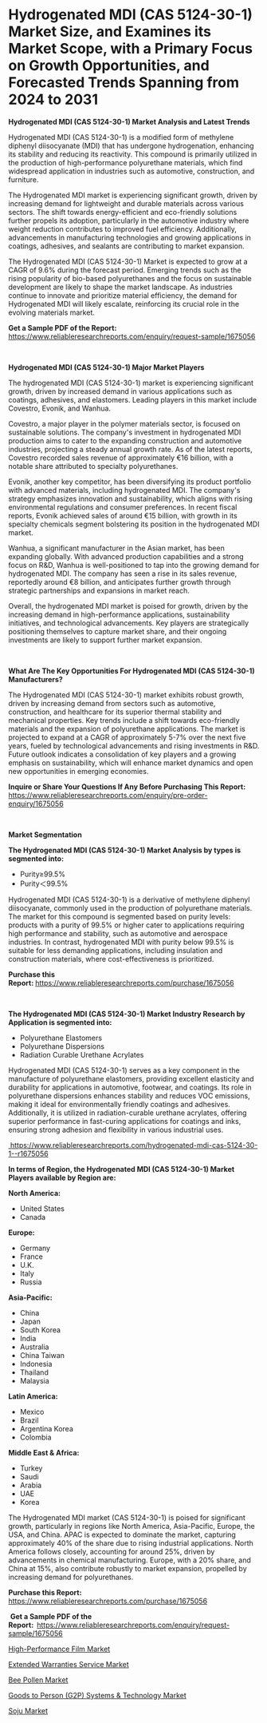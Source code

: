 <p><h1>Hydrogenated MDI (CAS 5124-30-1) Market Size, and Examines its Market Scope, with a Primary Focus on Growth Opportunities, and Forecasted Trends Spanning from 2024 to 2031</h1></p><p><strong>Hydrogenated MDI (CAS 5124-30-1) Market Analysis and Latest Trends</strong></p>
<p><p>Hydrogenated MDI (CAS 5124-30-1) is a modified form of methylene diphenyl diisocyanate (MDI) that has undergone hydrogenation, enhancing its stability and reducing its reactivity. This compound is primarily utilized in the production of high-performance polyurethane materials, which find widespread application in industries such as automotive, construction, and furniture.</p><p>The Hydrogenated MDI market is experiencing significant growth, driven by increasing demand for lightweight and durable materials across various sectors. The shift towards energy-efficient and eco-friendly solutions further propels its adoption, particularly in the automotive industry where weight reduction contributes to improved fuel efficiency. Additionally, advancements in manufacturing technologies and growing applications in coatings, adhesives, and sealants are contributing to market expansion.</p><p>The Hydrogenated MDI (CAS 5124-30-1) Market is expected to grow at a CAGR of 9.6% during the forecast period. Emerging trends such as the rising popularity of bio-based polyurethanes and the focus on sustainable development are likely to shape the market landscape. As industries continue to innovate and prioritize material efficiency, the demand for Hydrogenated MDI will likely escalate, reinforcing its crucial role in the evolving materials market.</p></p>
<p><strong>Get a Sample PDF of the Report:&nbsp;</strong> <a href="https://www.reliableresearchreports.com/enquiry/request-sample/1675056?utm_campaign=5&utm_medium=2&utm_source=Github&utm_content=ia&utm_term=10102024&utm_id=hydrogenated-mdi-cas-5124-30-1">https://www.reliableresearchreports.com/enquiry/request-sample/1675056</a></p>
<p>&nbsp;</p>
<p><strong>Hydrogenated MDI (CAS 5124-30-1) Major Market Players</strong></p>
<p><p>The hydrogenated MDI (CAS 5124-30-1) market is experiencing significant growth, driven by increased demand in various applications such as coatings, adhesives, and elastomers. Leading players in this market include Covestro, Evonik, and Wanhua. </p><p>Covestro, a major player in the polymer materials sector, is focused on sustainable solutions. The company's investment in hydrogenated MDI production aims to cater to the expanding construction and automotive industries, projecting a steady annual growth rate. As of the latest reports, Covestro recorded sales revenue of approximately €16 billion, with a notable share attributed to specialty polyurethanes.</p><p>Evonik, another key competitor, has been diversifying its product portfolio with advanced materials, including hydrogenated MDI. The company's strategy emphasizes innovation and sustainability, which aligns with rising environmental regulations and consumer preferences. In recent fiscal reports, Evonik achieved sales of around €15 billion, with growth in its specialty chemicals segment bolstering its position in the hydrogenated MDI market.</p><p>Wanhua, a significant manufacturer in the Asian market, has been expanding globally. With advanced production capabilities and a strong focus on R&D, Wanhua is well-positioned to tap into the growing demand for hydrogenated MDI. The company has seen a rise in its sales revenue, reportedly around €8 billion, and anticipates further growth through strategic partnerships and expansions in market reach.</p><p>Overall, the hydrogenated MDI market is poised for growth, driven by the increasing demand in high-performance applications, sustainability initiatives, and technological advancements. Key players are strategically positioning themselves to capture market share, and their ongoing investments are likely to support further market expansion.</p></p>
<p>&nbsp;</p>
<p><strong>What Are The Key Opportunities For Hydrogenated MDI (CAS 5124-30-1) Manufacturers?</strong></p>
<p><p>The Hydrogenated MDI (CAS 5124-30-1) market exhibits robust growth, driven by increasing demand from sectors such as automotive, construction, and healthcare for its superior thermal stability and mechanical properties. Key trends include a shift towards eco-friendly materials and the expansion of polyurethane applications. The market is projected to expand at a CAGR of approximately 5-7% over the next five years, fueled by technological advancements and rising investments in R&D. Future outlook indicates a consolidation of key players and a growing emphasis on sustainability, which will enhance market dynamics and open new opportunities in emerging economies.</p></p>
<p><strong>Inquire or Share Your Questions If Any Before Purchasing This Report:</strong> <a href="https://www.reliableresearchreports.com/enquiry/pre-order-enquiry/1675056?utm_campaign=5&utm_medium=2&utm_source=Github&utm_content=ia&utm_term=10102024&utm_id=hydrogenated-mdi-cas-5124-30-1">https://www.reliableresearchreports.com/enquiry/pre-order-enquiry/1675056</a></p>
<p>&nbsp;</p>
<p><strong>Market Segmentation</strong></p>
<p><strong>The Hydrogenated MDI (CAS 5124-30-1) Market Analysis by types is segmented into:</strong></p>
<p><ul><li>Purity≥99.5%</li><li>Purity＜99.5%</li></ul></p>
<p><p>Hydrogenated MDI (CAS 5124-30-1) is a derivative of methylene diphenyl diisocyanate, commonly used in the production of polyurethane materials. The market for this compound is segmented based on purity levels: products with a purity of 99.5% or higher cater to applications requiring high performance and stability, such as automotive and aerospace industries. In contrast, hydrogenated MDI with purity below 99.5% is suitable for less demanding applications, including insulation and construction materials, where cost-effectiveness is prioritized.</p></p>
<p><strong>Purchase this Report:&nbsp;</strong><a href="https://www.reliableresearchreports.com/purchase/1675056?utm_campaign=5&utm_medium=2&utm_source=Github&utm_content=ia&utm_term=10102024&utm_id=hydrogenated-mdi-cas-5124-30-1">https://www.reliableresearchreports.com/purchase/1675056</a></p>
<p>&nbsp;</p>
<p><strong>The Hydrogenated MDI (CAS 5124-30-1) Market Industry Research by Application is segmented into:</strong></p>
<p><ul><li>Polyurethane Elastomers</li><li>Polyurethane Dispersions</li><li>Radiation Curable Urethane Acrylates</li></ul></p>
<p><p>Hydrogenated MDI (CAS 5124-30-1) serves as a key component in the manufacture of polyurethane elastomers, providing excellent elasticity and durability for applications in automotive, footwear, and coatings. Its role in polyurethane dispersions enhances stability and reduces VOC emissions, making it ideal for environmentally friendly coatings and adhesives. Additionally, it is utilized in radiation-curable urethane acrylates, offering superior performance in fast-curing applications for coatings and inks, ensuring strong adhesion and flexibility in various industrial uses.</p></p>
<p><a href="https://www.reliableresearchreports.com/hydrogenated-mdi-cas-5124-30-1--r1675056?utm_campaign=5&utm_medium=2&utm_source=Github&utm_content=ia&utm_term=10102024&utm_id=hydrogenated-mdi-cas-5124-30-1">&nbsp;https://www.reliableresearchreports.com/hydrogenated-mdi-cas-5124-30-1--r1675056</a></p>
<p><strong>In terms of Region, the Hydrogenated MDI (CAS 5124-30-1) Market Players available by Region are:</strong></p>
<p>
    <p> <strong> North America: </strong>
        <ul>
            <li>United States</li>
            <li>Canada</li>
        </ul>
        </p> 
    <p> <strong> Europe: </strong>
        <ul>
            <li>Germany</li>
            <li>France</li>
            <li>U.K.</li>
            <li>Italy</li>
            <li>Russia</li>
        </ul>
        </p> 
    <p> <strong> Asia-Pacific: </strong>
        <ul>
            <li>China</li>
            <li>Japan</li>
            <li>South Korea</li>
            <li>India</li>
            <li>Australia</li>
            <li>China Taiwan</li>
            <li>Indonesia</li>
            <li>Thailand</li>
            <li>Malaysia</li>
        </ul>
        </p> 
    <p> <strong> Latin America: </strong>
        <ul>
            <li>Mexico</li>
            <li>Brazil</li>
            <li>Argentina Korea</li>
            <li>Colombia</li>
        </ul>
        </p> 
    <p> <strong> Middle East & Africa: </strong>
        <ul>
            <li>Turkey</li>
            <li>Saudi</li>
            <li>Arabia</li>
            <li>UAE</li>
            <li>Korea</li>
        </ul>
    </p>
    </p>
<p><p>The Hydrogenated MDI market (CAS 5124-30-1) is poised for significant growth, particularly in regions like North America, Asia-Pacific, Europe, the USA, and China. APAC is expected to dominate the market, capturing approximately 40% of the share due to rising industrial applications. North America follows closely, accounting for around 25%, driven by advancements in chemical manufacturing. Europe, with a 20% share, and China at 15%, also contribute robustly to market expansion, propelled by increasing demand for polyurethanes.</p></p>
<p><strong>Purchase this Report: </strong><a href="https://www.reliableresearchreports.com/purchase/1675056?utm_campaign=5&utm_medium=2&utm_source=Github&utm_content=ia&utm_term=10102024&utm_id=hydrogenated-mdi-cas-5124-30-1">https://www.reliableresearchreports.com/purchase/1675056</a></p>
<p>&nbsp;<strong>Get a Sample PDF of the Report:&nbsp;&nbsp;</strong><a href="https://www.reliableresearchreports.com/enquiry/request-sample/1675056?utm_campaign=5&utm_medium=2&utm_source=Github&utm_content=ia&utm_term=10102024&utm_id=hydrogenated-mdi-cas-5124-30-1">https://www.reliableresearchreports.com/enquiry/request-sample/1675056</a></p>
<p><strong></strong></p>
<p><p><a href="https://github.com/sumonsky0m/Market-Research-Report-List-1/blob/main/high-performance-film-market.md?utm_campaign=5&utm_medium=2&utm_source=Github&utm_content=ia&utm_term=10102024&utm_id=hydrogenated-mdi-cas-5124-30-1">High-Performance Film Market</a></p><p><a href="https://www.linkedin.com/pulse/global-extended-warranties-service-market-status-2024-2031-forecast-vjgyc?utm_campaign=5&utm_medium=2&utm_source=Github&utm_content=ia&utm_term=10102024&utm_id=hydrogenated-mdi-cas-5124-30-1">Extended Warranties Service Market</a></p><p><a href="https://issuu.com/reportprime-2/docs/bee-pollen-market-size-2030.pptx_f37b01065d7a08?utm_campaign=5&utm_medium=2&utm_source=Github&utm_content=ia&utm_term=10102024&utm_id=hydrogenated-mdi-cas-5124-30-1">Bee Pollen Market</a></p><p><a href="https://www.linkedin.com/pulse/goods-person-g2p-systems-technology-market-evolution-global-wy7de?utm_campaign=5&utm_medium=2&utm_source=Github&utm_content=ia&utm_term=10102024&utm_id=hydrogenated-mdi-cas-5124-30-1">Goods to Person (G2P) Systems & Technology Market</a></p><p><a href="https://issuu.com/reportprime-2/docs/soju-market-size-2030.pptx_b4383e75ff4fe7?utm_campaign=5&utm_medium=2&utm_source=Github&utm_content=ia&utm_term=10102024&utm_id=hydrogenated-mdi-cas-5124-30-1">Soju Market</a></p></p>